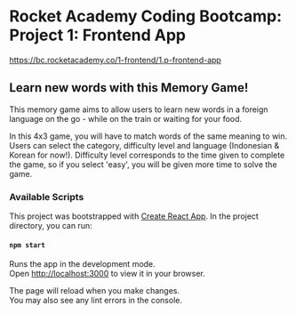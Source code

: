 # Rocket Academy Coding Bootcamp: Project 1: Frontend App
https://bc.rocketacademy.co/1-frontend/1.p-frontend-app

## Learn new words with this Memory Game!
This memory game aims to allow users to learn new words in a foreign language on the go - while on the train or waiting for your food.

In this 4x3 game, you will have to match words of the same meaning to win. Users can select the category, difficulty level and language (Indonesian & Korean for now!). Difficulty level corresponds to the time given to complete the game, so if you select 'easy', you will be given more time to solve the game.


### Available Scripts

This project was bootstrapped with [Create React App](https://github.com/facebook/create-react-app). In the project directory, you can run:

#### `npm start`

Runs the app in the development mode.\
Open [http://localhost:3000](http://localhost:3000) to view it in your browser.

The page will reload when you make changes.\
You may also see any lint errors in the console.
